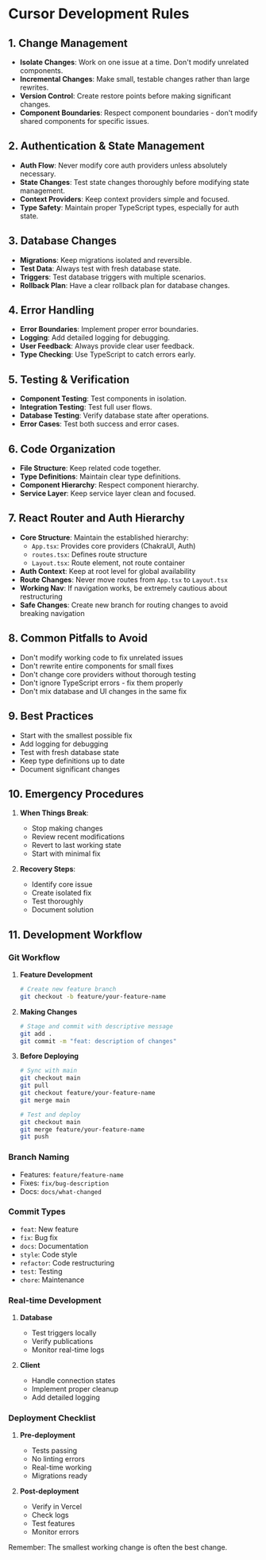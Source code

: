 # Cursor Development Rules

## 1. Change Management
- **Isolate Changes**: Work on one issue at a time. Don't modify unrelated components.
- **Incremental Changes**: Make small, testable changes rather than large rewrites.
- **Version Control**: Create restore points before making significant changes.
- **Component Boundaries**: Respect component boundaries - don't modify shared components for specific issues.

## 2. Authentication & State Management
- **Auth Flow**: Never modify core auth providers unless absolutely necessary.
- **State Changes**: Test state changes thoroughly before modifying state management.
- **Context Providers**: Keep context providers simple and focused.
- **Type Safety**: Maintain proper TypeScript types, especially for auth state.

## 3. Database Changes
- **Migrations**: Keep migrations isolated and reversible.
- **Test Data**: Always test with fresh database state.
- **Triggers**: Test database triggers with multiple scenarios.
- **Rollback Plan**: Have a clear rollback plan for database changes.

## 4. Error Handling
- **Error Boundaries**: Implement proper error boundaries.
- **Logging**: Add detailed logging for debugging.
- **User Feedback**: Always provide clear user feedback.
- **Type Checking**: Use TypeScript to catch errors early.

## 5. Testing & Verification
- **Component Testing**: Test components in isolation.
- **Integration Testing**: Test full user flows.
- **Database Testing**: Verify database state after operations.
- **Error Cases**: Test both success and error cases.

## 6. Code Organization
- **File Structure**: Keep related code together.
- **Type Definitions**: Maintain clear type definitions.
- **Component Hierarchy**: Respect component hierarchy.
- **Service Layer**: Keep service layer clean and focused.

## 7. React Router and Auth Hierarchy
- **Core Structure**: Maintain the established hierarchy:
  - `App.tsx`: Provides core providers (ChakraUI, Auth)
  - `routes.tsx`: Defines route structure
  - `Layout.tsx`: Route element, not route container
- **Auth Context**: Keep at root level for global availability
- **Route Changes**: Never move routes from `App.tsx` to `Layout.tsx`
- **Working Nav**: If navigation works, be extremely cautious about restructuring
- **Safe Changes**: Create new branch for routing changes to avoid breaking navigation

## 8. Common Pitfalls to Avoid
- Don't modify working code to fix unrelated issues
- Don't rewrite entire components for small fixes
- Don't change core providers without thorough testing
- Don't ignore TypeScript errors - fix them properly
- Don't mix database and UI changes in the same fix

## 9. Best Practices
- Start with the smallest possible fix
- Add logging for debugging
- Test with fresh database state
- Keep type definitions up to date
- Document significant changes

## 10. Emergency Procedures
1. **When Things Break**:
   - Stop making changes
   - Review recent modifications
   - Revert to last working state
   - Start with minimal fix

2. **Recovery Steps**:
   - Identify core issue
   - Create isolated fix
   - Test thoroughly
   - Document solution

## 11. Development Workflow

### Git Workflow

1. **Feature Development**
   ```bash
   # Create new feature branch
   git checkout -b feature/your-feature-name
   ```

2. **Making Changes**
   ```bash
   # Stage and commit with descriptive message
   git add .
   git commit -m "feat: description of changes"
   ```

3. **Before Deploying**
   ```bash
   # Sync with main
   git checkout main
   git pull
   git checkout feature/your-feature-name
   git merge main

   # Test and deploy
   git checkout main
   git merge feature/your-feature-name
   git push
   ```

### Branch Naming
- Features: `feature/feature-name`
- Fixes: `fix/bug-description`
- Docs: `docs/what-changed`

### Commit Types
- `feat`: New feature
- `fix`: Bug fix
- `docs`: Documentation
- `style`: Code style
- `refactor`: Code restructuring
- `test`: Testing
- `chore`: Maintenance

### Real-time Development
1. **Database**
   - Test triggers locally
   - Verify publications
   - Monitor real-time logs

2. **Client**
   - Handle connection states
   - Implement proper cleanup
   - Add detailed logging

### Deployment Checklist
1. **Pre-deployment**
   - Tests passing
   - No linting errors
   - Real-time working
   - Migrations ready

2. **Post-deployment**
   - Verify in Vercel
   - Check logs
   - Test features
   - Monitor errors

Remember: The smallest working change is often the best change.

